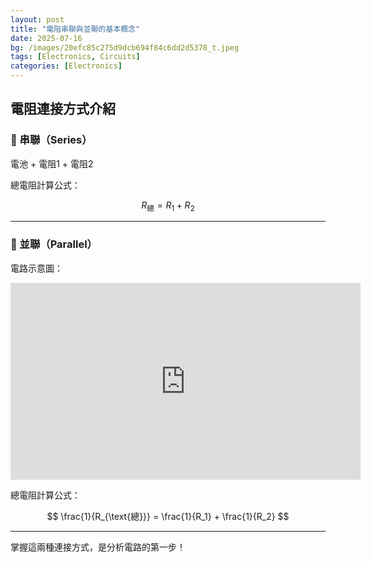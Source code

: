 ```yaml
---
layout: post
title: "電阻串聯與並聯的基本概念"
date: 2025-07-16
bg: /images/20efc85c275d9dcb694f84c6dd2d5378_t.jpeg
tags: [Electronics, Circuits]
categories: [Electronics]
---
```


## 電阻連接方式介紹

### 🔋 串聯（Series）

電池 + 電阻1 + 電阻2

總電阻計算公式：

$$
R_{\text{總}} = R_1 + R_2
$$

---

### 🔌 並聯（Parallel）

電路示意圖：
<iframe 
  width="560" 
  height="315" 
  src="https://www.youtube.com/embed/ZFMZXhuiZNU?autoplay=1&loop=1&playlist=ZFMZXhuiZNU&controls=0&mute=1&modestbranding=1&rel=0&showinfo=0" 
  frameborder="0" 
  allow="autoplay; encrypted-media" 
  allowfullscreen>
</iframe>

總電阻計算公式：

$$
\frac{1}{R_{\text{總}}} = \frac{1}{R_1} + \frac{1}{R_2}
$$

---

掌握這兩種連接方式，是分析電路的第一步！
